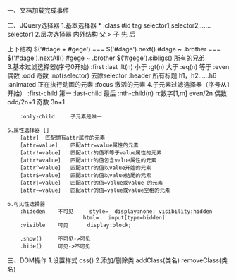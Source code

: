 一、文档加载完成事件
	
二、JQuery选择器
	1.基本选择器
		*
		.class
		#id
		tag
		selector1,selector2,……
		selector1
	2.层次选择器
		内外结构
			父 > 子
			先   后
			<div id="father">
				<div id="son">
					<div id="hou"></div>
				</div>
			</div>
		上下结构
			$('#dage + #gege')	===		$('#dage').next()
			#dage ~ .brother  ===		$('#dage').nextAll()
			#gege ~ .brother
										$('#gege').sibligs()  所有的兄弟
			<div class="brother" id="dage"></div>
			<div class="brother" id="gege"></div>
			<div class="brother" id="didi1"></div>
			<div class="brother" id="didi2"></div>
			<div class="brother" id="didi3"></div>
	3.基本过滤选择器(序号0开始)
		:first
		:last
		:lt(n)	小于
		:gt(n)	大于
		:eq(n)	等于
		:even	偶数
		:odd	奇数
		:not(selector)	去除selector
		:header	所有标题	h1，h2……h6
		:animated	正在执行动画的元素
		:focus	激活的元素
	4.子元素过滤选择器（序号从1开始）
		:first-child	第一
		:last-child		最后
		:nth-child(n)	n:数字[1,m]
						even/2n		偶数
						odd/2n+1	奇数
						3n+1
						
		:only-child		子元素是唯一
		
	5.属性选择器	[]
		[attr]	匹配拥有attr属性的元素
		[attr=value]	匹配attr=value属性的元素
		[attr!=value]	匹配attr的值不等于value属性的元素
		[attr*=value]	匹配attr的值包含value属性的元素
		[attr^=value]	匹配attr的值以value开始的元素
		[attr$=value]	匹配attr的值以value结尾的元素
		[attr|=value]	匹配attr的值=value或value-的元素
		[attr~=value]	匹配attr的值=value或value空格的元素
		
	6.可见性选择器
		:hideden	不可见 	style=	display:none; visibility:hidden
							html=	input[type=hidden]
		:visible	可见		display:block;
		
		.show()		不可见->可见
		.hide()		可见->不可见
		
三、DOM操作
	1.设置样式
		css()
	2.添加/删除类
		addClass(类名)
		removeClass(类名)